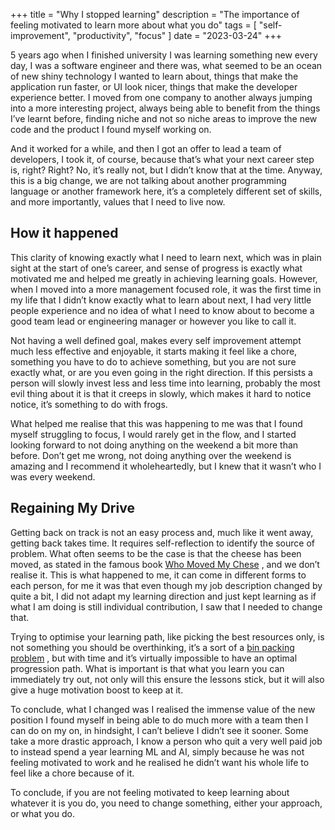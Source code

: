 +++
title = "Why I stopped learning"
description = "The importance of feeling motivated to learn more about what you do"
tags = [
  "self-improvement",
  "productivity",
  "focus"
]
date = "2023-03-24"
+++

5 years ago when I finished university I was learning something new every day, I was a software engineer and there was,
what seemed to be an ocean of new shiny technology I wanted to learn about, things that make the application run faster,
or UI look nicer, things that make the developer experience better. I moved from one company to another always jumping
into a more interesting project, always being able to benefit from the things I’ve learnt before, finding niche and not
so niche areas to improve the new code and the product I found myself working on.

And it worked for a while, and then I got an offer to lead a team of developers, I took it, of course, because that’s
what your next career step is, right? Right? No, it’s really not, but I didn’t know that at the time. Anyway, this is a
big change, we are not talking about another programming language or another framework here, it’s a completely different
set of skills, and more importantly, values that I need to live now.

## How it happened

This clarity of knowing exactly what I need to learn next, which was in plain sight at the start of one’s career, and
sense of progress is exactly what motivated me and helped me greatly in achieving learning goals. However, when I moved
into a more management focused role, it was the first time in my life that I didn’t know exactly what to learn about
next, I had very little people experience and no idea of what I need to know about to become a good team lead or
engineering manager or however you like to call it.

Not having a well defined goal, makes every self improvement attempt much less effective and enjoyable, it starts making
it feel like a chore, something you have to do to achieve something, but you are not sure exactly what, or are you even
going in the right direction. If this persists a person will slowly invest less and less time into learning, probably
the most evil thing about it is that it creeps in slowly, which makes it hard to notice notice, it’s something to do
with frogs.

What helped me realise that this was happening to me was that I found myself struggling to focus, I would rarely get in
the flow, and I started looking forward to not doing anything on the weekend a bit more than before. Don’t get me wrong,
not doing anything over the weekend is amazing and I recommend it wholeheartedly, but I knew that it wasn’t who I was
every weekend.

## Regaining My Drive

Getting back on track is not an easy process and, much like it went away, getting back takes time. It requires
self-reflection to identify the source of problem. What often seems to be the case is that the cheese has been moved, as
stated in the famous
book [Who Moved My Chese](https://www.goodreads.com/book/show/4894.Who_Moved_My_Cheese)
, and we don’t realise it. This is what happened to me, it can come in different forms to each person, for me it was
that even though my job description changed by quite a bit, I did not adapt my learning direction and just kept learning
as if what I am doing is still individual contribution, I saw that I needed to change that.

Trying to optimise your learning path, like picking the best resources only, is not something you should be
overthinking, it’s a sort of
a [bin packing problem](https://en.wikipedia.org/wiki/Bin_packing_problem)
, but with time and it’s virtually impossible to have an optimal progression path. What is important is that what you
learn you can immediately try out, not only will this ensure the lessons stick, but it will also give a huge motivation
boost to keep at it.

To conclude, what I changed was I realised the immense value of the new position I found myself in being able to do much
more with a team then I can do on my on, in hindsight, I can’t believe I didn’t see it sooner. Some take a more drastic
approach, I know a person who quit a very well paid job to instead spend a year learning ML and AI, simply because he
was not feeling motivated to work and he realised he didn’t want his whole life to feel like a chore because of it.

To conclude, if you are not feeling motivated to keep learning about whatever it is you do, you need to change
something, either your approach, or what you do.
